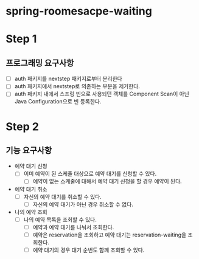 # spring-roomesacpe-waiting

# Step 1
## 프로그래밍 요구사항
- [ ] auth 패키지를 nextstep 패키지로부터 분리한다
- [ ] auth 패키지에서 nextstep로 의존하는 부분을 제거한다.
- [ ] auth 패키지 내에서 스프링 빈으로 사용되던 객체를 Component Scan이 아닌 Java Configuration으로 빈 등록한다.

# Step 2
## 기능 요구사항
- 예약 대기 신청
    - [ ] 이미 예약이 된 스케줄 대상으로 예약 대기를 신청할 수 있다.
        - [ ] 예약이 없는 스케줄에 대해서 예약 대기 신청을 할 경우 예약이 된다.
- 예약 대기 취소
    - [ ] 자신의 예약 대기를 취소할 수 있다.
        - [ ] 자신의 예약 대기가 아닌 경우 취소할 수 없다.
- 나의 예약 조회
    - [ ] 나의 예약 목록을 조회할 수 있다.
        - [ ] 예약과 예약 대기를 나눠서 조회한다.
        - [ ] 예약은 reservation을 조회하고 예약 대기는 reservation-waiting을 조회한다.
        - [ ] 예약 대기의 경우 대기 순번도 함께 조회할 수 있다.
